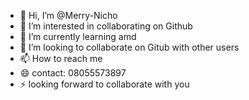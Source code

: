 - 👋 Hi, I’m @Merry-Nicho
- 👀 I’m interested in collaborating on Github
- 🌱 I’m currently learning amd
- 💞️ I’m looking to collaborate on Gitub with other users
- 📫 How to reach me 
- 😄 contact: 08055573897
- ⚡ looking forward to collaborate with you

<!---
Merry-Nicho/Merry-Nicho is a ✨ special ✨ repository because its `README.md` (this file) appears on your GitHub profile.
You can click the Preview link to take a look at your changes.
--->
